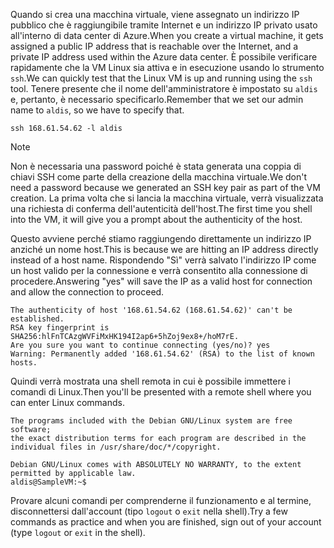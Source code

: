 <span data-ttu-id="bc9a5-101">Quando si crea una macchina virtuale, viene assegnato un indirizzo IP pubblico che è raggiungibile tramite Internet e un indirizzo IP privato usato all'interno di data center di Azure.</span><span class="sxs-lookup"><span data-stu-id="bc9a5-101">When you create a virtual machine, it gets assigned a public IP address that is reachable over the Internet, and a private IP address used within the Azure data center.</span></span> <span data-ttu-id="bc9a5-102">È possibile verificare rapidamente che la VM Linux sia attiva e in esecuzione usando lo strumento `ssh`.</span><span class="sxs-lookup"><span data-stu-id="bc9a5-102">We can quickly test that the Linux VM is up and running using the `ssh` tool.</span></span> <span data-ttu-id="bc9a5-103">Tenere presente che il nome dell'amministratore è impostato su `aldis` e, pertanto, è necessario specificarlo.</span><span class="sxs-lookup"><span data-stu-id="bc9a5-103">Remember that we set our admin name to `aldis`, so we have to specify that.</span></span>

```azurecli
ssh 168.61.54.62 -l aldis
```

> [!NOTE]
> <span data-ttu-id="bc9a5-104">Non è necessaria una password poiché è stata generata una coppia di chiavi SSH come parte della creazione della macchina virtuale.</span><span class="sxs-lookup"><span data-stu-id="bc9a5-104">We don't need a password because we generated an SSH key pair as part of the VM creation.</span></span> <span data-ttu-id="bc9a5-105">La prima volta che si lancia la macchina virtuale, verrà visualizzata una richiesta di conferma dell'autenticità dell'host.</span><span class="sxs-lookup"><span data-stu-id="bc9a5-105">The first time you shell into the VM, it will give you a prompt about the authenticity of the host.</span></span> 
> 
> <span data-ttu-id="bc9a5-106">Questo avviene perché stiamo raggiungendo direttamente un indirizzo IP anziché un nome host.</span><span class="sxs-lookup"><span data-stu-id="bc9a5-106">This is because we are hitting an IP address directly instead of a host name.</span></span> <span data-ttu-id="bc9a5-107">Rispondendo "Sì" verrà salvato l'indirizzo IP come un host valido per la connessione e verrà consentito alla connessione di procedere.</span><span class="sxs-lookup"><span data-stu-id="bc9a5-107">Answering "yes" will save the IP as a valid host for connection and allow the connection to proceed.</span></span>

```
The authenticity of host '168.61.54.62 (168.61.54.62)' can't be established.
RSA key fingerprint is SHA256:hlFnTCAzgWVFiMxHK194I2ap6+5hZoj9ex8+/hoM7rE.
Are you sure you want to continue connecting (yes/no)? yes
Warning: Permanently added '168.61.54.62' (RSA) to the list of known hosts.
```

<span data-ttu-id="bc9a5-108">Quindi verrà mostrata una shell remota in cui è possibile immettere i comandi di Linux.</span><span class="sxs-lookup"><span data-stu-id="bc9a5-108">Then you'll be presented with a remote shell where you can enter Linux commands.</span></span>

```
The programs included with the Debian GNU/Linux system are free software;
the exact distribution terms for each program are described in the
individual files in /usr/share/doc/*/copyright.

Debian GNU/Linux comes with ABSOLUTELY NO WARRANTY, to the extent
permitted by applicable law.
aldis@SampleVM:~$
```

<span data-ttu-id="bc9a5-109">Provare alcuni comandi per comprenderne il funzionamento e al termine, disconnettersi dall'account (tipo `logout` o `exit` nella shell).</span><span class="sxs-lookup"><span data-stu-id="bc9a5-109">Try a few commands as practice and when you are finished, sign out of your account (type `logout` or `exit` in the shell).</span></span>